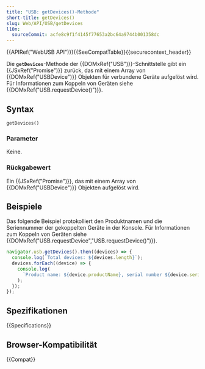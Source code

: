```yaml
---
title: "USB: getDevices()-Methode"
short-title: getDevices()
slug: Web/API/USB/getDevices
l10n:
  sourceCommit: acfe8c9f1f4145f77653a2bc64a9744b001358dc
---
```


{{APIRef("WebUSB API")}}{{SeeCompatTable}}{{securecontext_header}}

Die **`getDevices`**-Methode der {{DOMxRef("USB")}}-Schnittstelle
gibt ein {{JSxRef("Promise")}} zurück, das mit einem Array von {{DOMxRef("USBDevice")}}
Objekten für verbundene Geräte aufgelöst wird. Für Informationen zum Koppeln von Geräten siehe
{{DOMxRef("USB.requestDevice()")}}.

## Syntax

```js-nolint
getDevices()
```

### Parameter

Keine.

### Rückgabewert

Ein {{JSxRef("Promise")}}, das mit einem Array von {{DOMxRef("USBDevice")}}
Objekten aufgelöst wird.

## Beispiele

Das folgende Beispiel protokolliert den Produktnamen und die Seriennummer der gekoppelten Geräte in der Konsole. Für Informationen zum Koppeln von Geräten siehe
{{DOMxRef("USB.requestDevice","USB.requestDevice()")}}.

```js
navigator.usb.getDevices().then((devices) => {
  console.log(`Total devices: ${devices.length}`);
  devices.forEach((device) => {
    console.log(
      `Product name: ${device.productName}, serial number ${device.serialNumber}`,
    );
  });
});
```

## Spezifikationen

{{Specifications}}

## Browser-Kompatibilität

{{Compat}}
